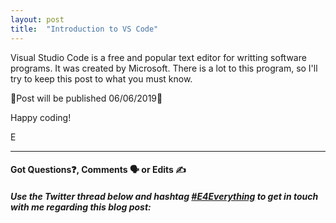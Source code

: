 ```yaml
---
layout: post
title:  "Introduction to VS Code"
---
```


Visual Studio Code is a free and popular text editor for writting software programs. It was created by Microsoft. There is a lot to this program, so I'll try to keep this post to what you must know.

🚧Post will be published 06/06/2019🚧

Happy coding!

E
<hr>
<h4>Got Questions❓, Comments 🗣 or Edits ✍</h4>
<h5>Use the Twitter thread below and hashtag <a href="https://twitter.com/hashtag/e4everything?f=tweets&vertical=default&lang=en" target="_blank">#E4Everything</a> to get in touch with me regarding this blog post:</h5>